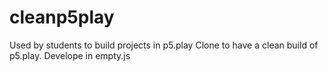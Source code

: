 # cleanp5play
Used by students to build projects in p5.play
Clone to have a clean build of p5.play.  Develope in empty.js
